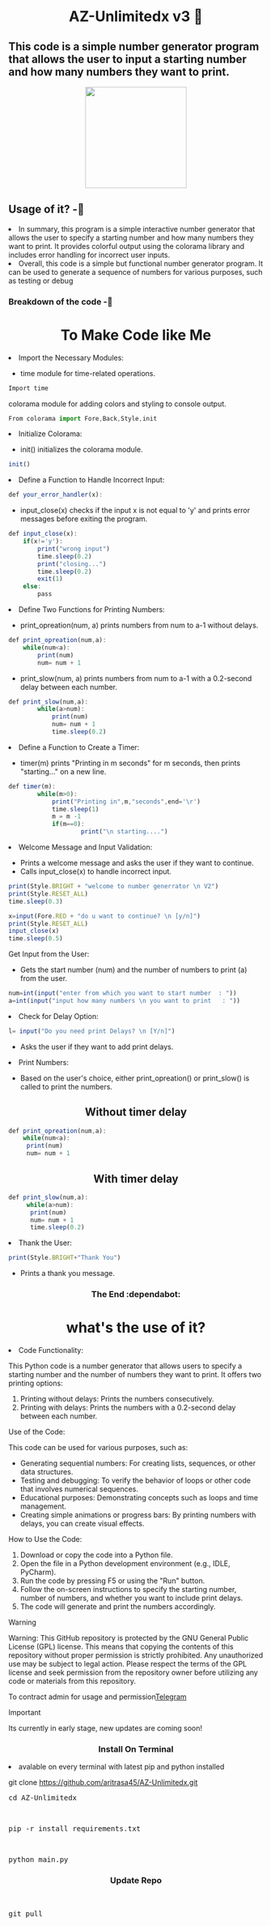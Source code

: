 
<h1 align="center">
  AZ-Unlimitedx v3 🤩
</h1>




 
<h2>
This code is a simple number generator program that allows the user to input a starting number and how many numbers they want to print.
</h2>
<p align="center">
  <img src="https://github.com/aritrasa45/AZ-Unlimitedx/blob/main/Screenshot.jpg" height="200px"/>
</p>

<h2>Usage of it? -🦸</h2>

<li>In summary, this program is a simple interactive number generator that allows the user to specify a starting number and how many numbers they want to print. It provides colorful output using the colorama library and includes error handling for incorrect user inputs.</li>

<li>Overall, this code is a simple but functional number generator program. It can be used to generate a sequence of numbers for various purposes, such as testing or debug</li>


<h3>Breakdown of the code -🥌</h3>
<h1 align="center">
  To Make Code like Me
</h1>

<li>Import the Necessary Modules:</li>

- time module for time-related operations.
```jsx
Import time
```


 colorama module for adding colors and styling to console output.

```jsx
From colorama import Fore,Back,Style,init
```

<li> Initialize Colorama: </li>

- init() initializes the colorama module.
```jsx
init()
```

<li>Define a Function to Handle Incorrect Input: </li>

```jsx
def your_error_handler(x):
```

- input_close(x) checks if the input x is not equal to 'y' and prints error messages before exiting the program.

```jsx
def input_close(x):
	if(x!='y'):
		print("wrong input")
		time.sleep(0.2)
		print("closing...")
		time.sleep(0.2)
		exit(1)
	else:
		pass	

```


<li> Define Two Functions for Printing Numbers:</li>

- print_opreation(num, a) prints numbers from num to a-1 without delays.

```jsx
def print_opreation(num,a):
    while(num<a):
    	print(num)
    	num= num + 1	

```
- print_slow(num, a) prints numbers from num to a-1 with a 0.2-second delay between each number.

```jsx
def print_slow(num,a):
    	while(a>num):
    		print(num)
    		num= num + 1
    		time.sleep(0.2)

```
<li>Define a Function to Create a Timer: </li>

- timer(m) prints "Printing in m seconds" for m seconds, then prints "starting..." on a new line.

```jsx
def timer(m):
     	while(m>0):
     		print("Printing in",m,"seconds",end='\r')
     		time.sleep(1)
     		m = m -1
     		if(m==0):
     		     	print("\n starting....")     	

```
<li>Welcome Message and Input Validation:</li>

- Prints a welcome message and asks the user if they want to continue.
- Calls input_close(x) to handle incorrect input.

```jsx
print(Style.BRIGHT + "welcome to number generrator \n V2")
print(Style.RESET_ALL)
time.sleep(0.3)

x=input(Fore.RED + "do u want to continue? \n [y/n]")
print(Style.RESET_ALL)  
input_close(x)
time.sleep(0.5)

```

 Get Input from the User:



- Gets the start number (num) and the number of numbers to print (a) from the user.

```jsx
num=int(input("enter from which you want to start number  : "))
a=int(input("input how many numbers \n you want to print   : "))


```

<li>Check for Delay Option: </li>

```jsx
l= input("Do you need print Delays? \n [Y/n]")
```
- Asks the user if they want to add print delays.

<li> Print Numbers: </li>

- Based on the user's choice, either print_opreation() or print_slow() is called to print the numbers.

<h2 align="center">
  Without timer delay
</h2>

```jsx 
def print_opreation(num,a):
    while(num<a):
     print(num)
     num= num + 1 
```
<h2 align="center">
  With timer delay
</h2>

```jsx 
def print_slow(num,a):
     while(a>num):
      print(num)
      num= num + 1
      time.sleep(0.2)
```


<li> Thank the User: </li>

```jsx
print(Style.BRIGHT+"Thank You")
```

- Prints a thank you message.


  
<h3 align="center">
  The End :dependabot:
</h3>


<h1 align="center">
what's the use of it?
</h1>

<li>Code Functionality:</li>

This Python code is a number generator that allows users to specify a starting number and the number of numbers they want to print. It offers two printing options:

1. Printing without delays: Prints the numbers consecutively.
2. Printing with delays: Prints the numbers with a 0.2-second delay between each number.

Use of the Code:

This code can be used for various purposes, such as:

* Generating sequential numbers: For creating lists, sequences, or other data structures.
* Testing and debugging: To verify the behavior of loops or other code that involves numerical sequences.
* Educational purposes: Demonstrating concepts such as loops and time management.
* Creating simple animations or progress bars: By printing numbers with delays, you can create visual effects.

How to Use the Code:

1. Download or copy the code into a Python file.
2. Open the file in a Python development environment (e.g., IDLE, PyCharm).
3. Run the code by pressing F5 or using the "Run" button.
4. Follow the on-screen instructions to specify the starting number, number of numbers, and whether you want to include print delays.
5. The code will generate and print the numbers accordingly.




> [!WARNING]
> Warning: This GitHub repository is protected by the GNU General Public License (GPL) license. This means that copying the contents of this repository without proper permission is strictly prohibited. Any unauthorized use may be subject to legal action. Please respect the terms of the GPL license and seek permission from the repository owner before utilizing any code or materials from this repository.



To contract admin for usage and permission[Telegram](https://telegram.me/zsxxsz1)


> [!IMPORTANT]
> Its currently in early stage, new updates are coming soon!


 
 
<h3 align="center">
  Install On Terminal
</h3>
<li>avalable on every terminal with latest pip and python installed</li>

git clone https://github.com/aritrasa45/AZ-Unlimitedx.git

<pre>cd AZ-Unlimitedx</pre>
<br>

<pre>pip -r install requirements.txt</pre>
 <br>
 <pre>python main.py</pre>




<h3 align="center">
  Update Repo
</h3>
<br>
<pre>git pull </pre>



       






